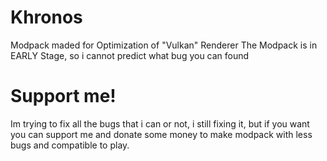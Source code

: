 # Khronos
Modpack maded for Optimization of "Vulkan" Renderer
The Modpack is in EARLY Stage, so i cannot predict what bug you can found
# Support me!
Im trying to fix all the bugs that i can or not, i still fixing it, but if you want you can support me and donate some money to make modpack with less bugs and compatible to play.

